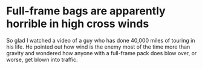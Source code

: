 # Full-frame bags are apparently horrible in high cross winds

So glad I watched a video of a guy who has done 40,000 miles of touring in his life. He pointed out how wind is the enemy most of the time more than gravity and wondered how anyone with a full-frame pack does blow over, or worse, get blown into traffic.
